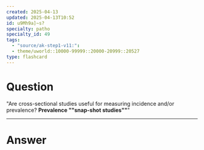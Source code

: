 ```yaml
---
created: 2025-04-13
updated: 2025-04-13T10:52
id: u9Mh9a]~s?
specialty: patho
specialty_id: 49
tags:
  - "source/ak-step1-v11:": 
  - theme/uworld::10000-99999::20000-20999::20527
type: flashcard
---
```


# Question
"Are cross-sectional studies useful for measuring incidence and/or prevalence?    **Prevalence ""snap-shot studies""**"

---

# Answer
